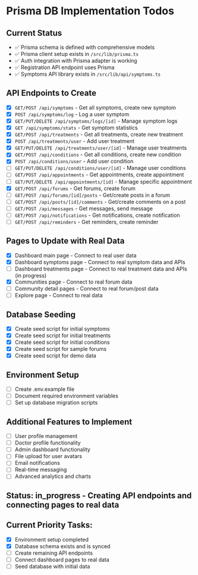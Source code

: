 # Prisma DB Implementation Todos

## Current Status
- ✅ Prisma schema is defined with comprehensive models
- ✅ Prisma client setup exists in `/src/lib/prisma.ts`
- ✅ Auth integration with Prisma adapter is working
- ✅ Registration API endpoint uses Prisma
- ✅ Symptoms API library exists in `/src/lib/api/symptoms.ts`

## API Endpoints to Create
- [x] `GET/POST /api/symptoms` - Get all symptoms, create new symptom
- [x] `POST /api/symptoms/log` - Log a user symptom
- [x] `GET/PUT/DELETE /api/symptoms/logs/[id]` - Manage symptom logs
- [x] `GET /api/symptoms/stats` - Get symptom statistics
- [x] `GET/POST /api/treatments` - Get all treatments, create new treatment
- [x] `POST /api/treatments/user` - Add user treatment
- [x] `GET/PUT/DELETE /api/treatments/user/[id]` - Manage user treatments
- [x] `GET/POST /api/conditions` - Get all conditions, create new condition
- [x] `POST /api/conditions/user` - Add user condition
- [ ] `GET/PUT/DELETE /api/conditions/user/[id]` - Manage user conditions
- [ ] `GET/POST /api/appointments` - Get appointments, create appointment
- [ ] `GET/PUT/DELETE /api/appointments/[id]` - Manage specific appointment
- [x] `GET/POST /api/forums` - Get forums, create forum
- [ ] `GET/POST /api/forums/[id]/posts` - Get/create posts in a forum
- [ ] `GET/POST /api/posts/[id]/comments` - Get/create comments on a post
- [ ] `GET/POST /api/messages` - Get messages, send message
- [ ] `GET/POST /api/notifications` - Get notifications, create notification
- [ ] `GET/POST /api/reminders` - Get reminders, create reminder

## Pages to Update with Real Data
- [x] Dashboard main page - Connect to real user data
- [x] Dashboard symptoms page - Connect to real symptom data and APIs
- [ ] Dashboard treatments page - Connect to real treatment data and APIs (in progress)
- [x] Communities page - Connect to real forum data
- [ ] Community detail pages - Connect to real forum/post data
- [ ] Explore page - Connect to real data

## Database Seeding
- [x] Create seed script for initial symptoms
- [x] Create seed script for initial treatments
- [x] Create seed script for initial conditions
- [x] Create seed script for sample forums
- [x] Create seed script for demo data

## Environment Setup
- [ ] Create .env.example file
- [ ] Document required environment variables
- [ ] Set up database migration scripts

## Additional Features to Implement
- [ ] User profile management
- [ ] Doctor profile functionality
- [ ] Admin dashboard functionality
- [ ] File upload for user avatars
- [ ] Email notifications
- [ ] Real-time messaging
- [ ] Advanced analytics and charts

## Status: in_progress - Creating API endpoints and connecting pages to real data

## Current Priority Tasks:
- [x] Environment setup completed
- [x] Database schema exists and is synced
- [ ] Create remaining API endpoints
- [ ] Connect dashboard pages to real data
- [ ] Seed database with initial data
